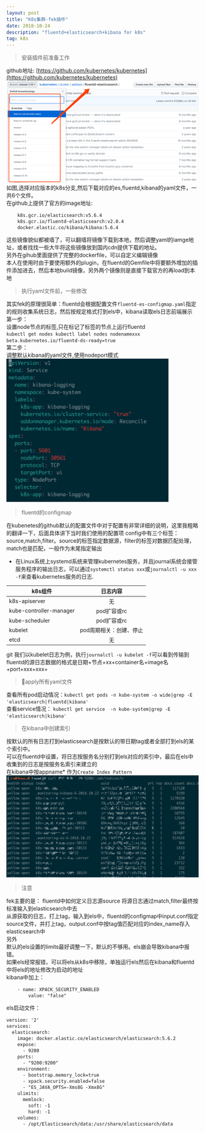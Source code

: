 ```yaml
---
layout: post
title: "K8s集群-fek插件"
date: 2018-10-24 
description: "fluentd+elasticsearch+kibana for k8s"
tag: k8s 
---   
```


> 安装插件前准备工作

github地址: [https://github.com/kubernetes/kubernetes](https://github.com/kubernetes/kubernetes)            
![](/images/posts/k8s-fek/1.png)      
如图,选择对应版本的k8s分支,然后下载对应的es,fluentd,kibana的yaml文件，一共6个文件。      
在github上提供了官方的image地址:      
``` 
    k8s.gcr.io/elasticsearch:v5.6.4
    k8s.gcr.io/fluentd-elasticsearch:v2.0.4
    docker.elastic.co/kibana/kibana:5.6.4
```      
这些镜像貌似都被墙了，可以翻墙将镜像下载到本地，然后调整yaml的iamge地址，或者找找一些大牛将这些镜像放到国内cdn提供下载的地址。      
另外在gihub里面提供了完整的dockerfile，可以自定义编辑镜像      
本人在使用时由于要使用额外的plugin，在fluentd的Gemfile中将要额外增加的插件添加进去，然后本地build镜像，另外两个镜像则是直接下载官方的再load到本地      
      
> 执行yaml文件前，一些修改       

其实fek的原理很简单：fluentd会根据配置文件`fluentd-es-configmap.yaml`指定的规则收集系统日志，然后按规定格式打到els中，kibana读取els日志前端展示      
第一步：      
    设置node节点的标签,只在标记了标签的节点上运行fluentd          
    ```
        kubectl get nodes
        kubectl label nodes nodenamexxx beta.kubernetes.io/fluentd-ds-ready=true
    ```      
第二步：      
    调整默认kibana的yaml文件,使用nodeport模式
    ![](/images/posts/k8s-fek/2.png)      

> fluentd的configmap

在kubenetes的github默认的配置文件中对于配置有非常详细的说明，这里我粗略的翻译一下，后面具体讲下当时我们使用的配置项
config中有三个标签：source,match,filter。source的标签指定数据源，filter的标签对数据匹配处理，match也是匹配，一般作为末尾指定输出       

- 在Linux系统上systemd系统来管理kubernetes服务，并且journal系统会接管服务程序的输出日志，可以通过`systemctl status xxx`或`journalctl -u xxx -f`来查看kubernetes服务的日志.    

| k8s组件 | 日志内容 |
| ------ | :------: | 
| k8s-apiserver | 无 |
| kube-controller-manager | pod扩容或rc |
| kube-scheduler | pod扩容或rc |
| kubelet | pod周期相关：创建、停止 |
| etcd | 无 |
git 
我们以kubelet日志为例，执行`journalctl -u kubelet -f`可以看到传输到fluentd的源日志数据的格式是日期+节点+xx+container名+image名+port+xxx+xxx+

 

> apply所有yaml文件

查看所有pod启动情况：`kubectl get pods -n kube-system -o wide|grep -E 'elasticsearch|fluentd|kibana'`       
查看service情况： `kubectl get service  -n kube-system|grep -E 'elasticsearch|kibana'`      

> 在kibana中创建索引

按默认的所有日志打到elasticsearch是按默认的带日期tag或者全部打到els的某个索引中。      
可以在fluentd中设置，将日志按服务名分别打到els对应的索引中，最后在els中收集到的日志是按服务名索引来建立的      
在kibana中按appname* 作为`Create Index Pattern`       
![](/images/posts/k8s-fek/3.png)



> 注意
       
fek主要的是：
    fluentd中如何定义日志源source
    将源日志通过match,filter最终按标准输入到elasticsearch中去      
从源获取的日志，打上tag，输入到els中，fluentd的configmap中input.conf指定source文件，并打上tag，output.conf中按tag值匹配对应的index_name存入elasticsearch中            
另外      
      默认的els设置的limits最好调整一下，默认的不够用。els崩会导致kibana中报错。     
      如果els经常报错，可以将els从k8s中移除，单独运行els然后在kibana和fluentd中将els的地址修改为启动的地址      
    kibana中加上：      
```      
    - name: XPACK_SECURITY_ENABLED       
        value: "false"       
```     

els启动文件：

```      
version: '2'      
services:      
  elasticsearch:      
    image: docker.elastic.co/elasticsearch/elasticsearch:5.6.2      
    expose:      
      - 9200      
    ports:     
      - "9200:9200"      
    environment:      
      - bootstrap.memory_lock=true      
      - xpack.security.enabled=false      
      - "ES_JAVA_OPTS=-Xms8G -Xmx8G"      
    ulimits:      
      memlock:      
        soft: -1      
        hard: -1      
    volumes:      
      - /opt/Elasticsearch/data:/usr/share/elasticsearch/data      
```       
